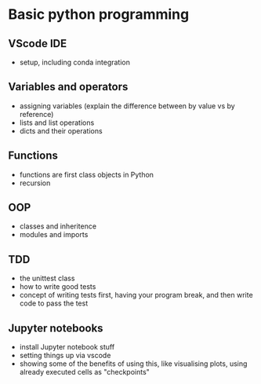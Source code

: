 # Basic python programming

## VScode IDE
- setup, including conda integration 
## Variables and operators
- assigning variables (explain the difference between by value vs by reference)
- lists and list operations
- dicts and their operations

## Functions
- functions are first class objects in Python
- recursion

## OOP
- classes and inheritence
- modules and imports

## TDD
- the unittest class
- how to write good tests
- concept of writing tests first, having your program break, and then write code to pass the test

## Jupyter notebooks
- install Jupyter notebook stuff
- setting things up via vscode
- showing some of the benefits of using this, like visualising plots, using
  already executed cells as "checkpoints"
